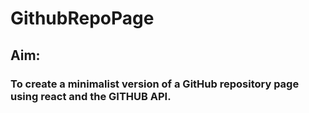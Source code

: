 # GithubRepoPage

## Aim:
### To create a minimalist version of a GitHub repository page using react and the GITHUB API.

